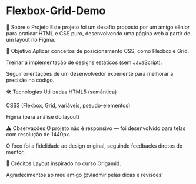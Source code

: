 # Flexbox-Grid-Demo

📌 Sobre o Projeto
Este projeto foi um desafio proposto por um amigo sênior para praticar HTML e CSS puro, desenvolvendo uma página web a partir de um layout no Figma.

🎯 Objetivo
Aplicar conceitos de posicionamento CSS, como Flexbox e Grid.

Treinar a implementação de designs estáticos (sem JavaScript).

Seguir orientações de um desenvolvedor experiente para melhorar a precisão no código.

🛠 Tecnologias Utilizadas
HTML5 (semântica)

CSS3 (Flexbox, Grid, variáveis, pseudo-elementos)

Figma (para análise do layout)

⚠ Observações
O projeto não é responsivo — foi desenvolvido para telas com resolução de 1440px.

O foco foi a fidelidade ao design original, seguindo feedbacks diretos do mentor.

📌 Créditos
Layout inspirado no curso Origamid.

Agradecimentos ao meu amigo @vladmir pelas dicas e revisões!

